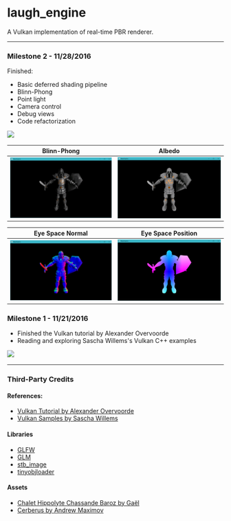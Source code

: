# laugh_engine

A Vulkan implementation of real-time PBR renderer.

---

### Milestone 2 - 11/28/2016

Finished:
* Basic deferred shading pipeline
* Blinn-Phong
* Point light
* Camera control
* Debug views
* Code refactorization

![](docs/demo005.gif)

| Blinn-Phong | Albedo |
| --- | --- |
| ![](docs/blinn_phong.png) | ![](docs/albedo.png) |


| Eye Space Normal | Eye Space Position |
| --- | --- |
| ![](docs/eye_nrm.png) | ![](docs/eye_pos.png) |

### Milestone 1 - 11/21/2016

* Finished the Vulkan tutorial by Alexander Overvoorde
* Reading and exploring Sascha Willems's Vulkan C++ examples

![](docs/demo001.gif)

---

### Third-Party Credits

#### References:
* [Vulkan Tutorial by Alexander Overvoorde](https://vulkan-tutorial.com)
* [Vulkan Samples by Sascha Willems](https://github.com/SaschaWillems/Vulkan)

#### Libraries
* [GLFW](http://www.glfw.org/)
* [GLM](http://glm.g-truc.net/0.9.8/index.html)
* [stb_image](https://github.com/nothings/stb)
* [tinyobjloader](https://github.com/syoyo/tinyobjloader)

#### Assets
* [Chalet Hippolyte Chassande Baroz by Gaël](https://skfb.ly/HDVU)
* [Cerberus by Andrew Maximov](http://artisaverb.info/Cerberus.html)
